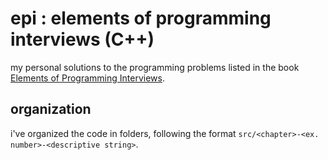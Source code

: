 # epi : elements of programming interviews (C++)
my personal solutions to the programming problems listed in the book [Elements of Programming Interviews](https://www.amazon.com/Elements-Programming-Interviews-Insiders-Guide/dp/1479274836).

## organization

i've organized the code in folders, following the format `src/<chapter>-<ex. number>-<descriptive string>`.
